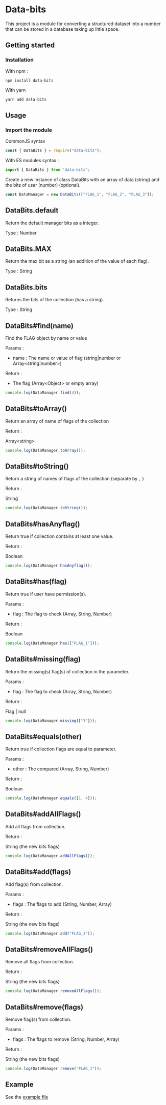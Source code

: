 # Data-bits

This project is a module for converting a structured dataset into a number that can be stored in a database taking up little space.

## Getting started

### Installation

With npm :

```sh-session
npm install data-bits
```

With yarn

```js
yarn add data-bits
```

## Usage

### Import the module

CommonJS syntax

```js
const { DataBits } = require("data-bits");
```

With ES modules syntax :

```js
import { DataBits } from "data-bits";
```

Create a new instance of class DataBits with an array of data (string) and the bits of user (number) (optional).

```js
const DataManager = new DataBits(["FLAG_1", "FLAG_2", "FLAG_3"]);
```

## DataBits.default

Return the default manager bits as a integer.

Type : Number

## DataBits.MAX

Return the max bit as a string (an addition of the value of each flag).

Type : String

## DataBits.bits

Returns the bits of the collection (has a string).

Type : String

## DataBits#find(name)

Find the FLAG object by name or value

Params :

- name : The name or value of flag (string|number or Array\<string|number>)

Return :

- The flag (Array\<Object> or empty array)

```js
console.log(DataManager.find(4));
```

## DataBits#toArray()

Return an array of name of flags of the collection

Return :

Array\<string>

```js
console.log(DataManager.toArray());
```

## DataBits#toString()

Return a string of names of flags of the collection (separate by `,` )

Return :

String

```js
console.log(DataManager.toString());
```

## DataBits#hasAnyflag()

Return true if collection contains at least one value.

Return :

Boolean

```js
console.log(DataManager.hasAnyflag());
```

## DataBits#has(flag)

Return true if user have permission(s).

Params :

- flag : The flag to check (Array, String, Number)

Return :

Boolean

```js
console.log(DataManager.has(["FLAG_1"]));
```

## DataBits#missing(flag)

Return the missing(s) flag(s) of collection in the parameter.

Params :

- flag : The flag to check (Array, String, Number)

Return :

Flag | null

```js
console.log(DataManager.missing(["3"]));
```

## DataBits#equals(other)

Return true if collection flags are equal to parameter.

Params :

- other : The compared (Array, String, Number)

Return :

Boolean

```js
console.log(DataManager.equals([1, 4]));
```

## DataBits#addAllFlags()

Add all flags from collection.

Return :

String (the new bits flags)

```js
console.log(DataManager.addAllFlags());
```

## DataBits#add(flags)

Add flag(s) from collection.

Params :

- flags : The flags to add (String, Number, Array)

Return :

String (the new bits flags)

```js
console.log(DataManager.add("FLAG_1"));
```

## DataBits#removeAllFlags()

Remove all flags from collection.

Return :

String (the new bits flags)

```js
console.log(DataManager.removeAllFlags());
```

## DataBits#remove(flags)

Remove flag(s) from collection.

Params :

- flags : The flags to remove (String, Number, Array)

Return :

String (the new bits flags)

```js
console.log(DataManager.remove("FLAG_1"));
```

## Example

See the [example file](./EXAMPLE.md)

